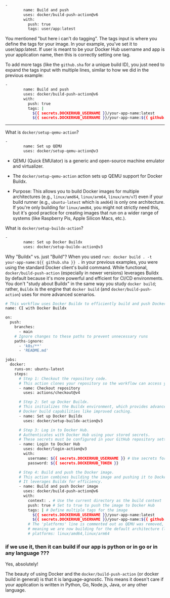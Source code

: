 ```bash
-
        name: Build and push
        uses: docker/build-push-action@v6
        with:
          push: true
          tags: user/app:latest
```


You mentioned "but here i can't do tagging". The tags input is where you define the tags for your image. In your example, you've set it to user/app:latest. If user is meant to be your Docker Hub username and app is your application name, then this is correctly setting one tag.

To add more tags (like the `github.sha` for a unique build ID), you just need to expand the tags input with multiple lines, similar to how we did in the previous example:



```bash
-
        name: Build and push
        uses: docker/build-push-action@v6
        with:
          push: true
          tags: |
            ${{ secrets.DOCKERHUB_USERNAME }}/your-app-name:latest
            ${{ secrets.DOCKERHUB_USERNAME }}/your-app-name:${{ github.sha }}

```


---



What is `docker/setup-qemu-action`?

```bash
-
        name: Set up QEMU
        uses: docker/setup-qemu-action@v3
```


- QEMU (Quick EMUlator) is a generic and open-source machine emulator and virtualizer.

- The `docker/setup-qemu-action` action sets up QEMU support for Docker Buildx.

- Purpose: This allows you to build Docker images for multiple architectures (e.g., `linux/amd64`, `linux/arm64`, `linux/arm/v7`) even if your build runner (e.g., `ubuntu-latest` which is `amd64`) is only one architecture. If you're only building for `linux/amd64`, you might not strictly need this, but it's good practice for creating images that run on a wider range of systems (like Raspberry Pis, Apple Silicon Macs, etc.).







What is `docker/setup-buildx-action`?

```bash
-
        name: Set up Docker Buildx
        uses: docker/setup-buildx-action@v3
```




Why "Buildx" vs. just "Build"?
When you used `run: docker build . -t your-app-name:${{ github.sha }} .` in your previous examples, you were using the standard Docker client's build command. While functional, `docker/build-push-action` (especially in newer versions) leverages Buildx by default because it's more powerful and efficient for CI/CD environments. You don't "study about Buildx" in the same way you study `docker build`; rather, `Buildx` is the engine that `docker build` (and `docker/build-push-action`) uses for more advanced scenarios.



```bash
# This workflow uses Docker Buildx to efficiently build and push Docker images.
name: CI with Docker Buildx

on:
  push:
    branches:
      - main
    # Ignore changes to these paths to prevent unnecessary runs
    paths-ignore:
      - 'k8s/**'
      - 'README.md'

jobs:
  docker:
    runs-on: ubuntu-latest
    steps:
      # Step 1: Checkout the repository code.
      # This action clones your repository so the workflow can access your files.
      - name: Checkout repository
        uses: actions/checkout@v4

      # Step 2: Set up Docker Buildx.
      # This initializes the Buildx environment, which provides advanced
      # Docker build capabilities like improved caching.
      - name: Set up Docker Buildx
        uses: docker/setup-buildx-action@v3

      # Step 3: Log in to Docker Hub.
      # Authenticates with Docker Hub using your stored secrets.
      # These secrets must be configured in your GitHub repository settings.
      - name: Login to Docker Hub
        uses: docker/login-action@v3
        with:
          username: ${{ secrets.DOCKERHUB_USERNAME }} # Use secrets for credentials
          password: ${{ secrets.DOCKERHUB_TOKEN }}

      # Step 4: Build and push the Docker image.
      # This action combines building the image and pushing it to Docker Hub.
      # It leverages Buildx for efficiency.
      - name: Build and push Docker image
        uses: docker/build-push-action@v6
        with:
          context: . # Use the current directory as the build context
          push: true # Set to true to push the image to Docker Hub
          tags: | # Define multiple tags for the image
            ${{ secrets.DOCKERHUB_USERNAME }}/your-app-name:latest
            ${{ secrets.DOCKERHUB_USERNAME }}/your-app-name:${{ github.sha }}
          # The 'platforms' line is commented out as QEMU was removed,
          # meaning we are now building for the default architecture (linux/amd64).
          # platforms: linux/amd64,linux/arm64


```


### if we use it, then it can build if our app is python or in go or in any language ???

Yes, absolutely!

The beauty of using Docker and the `docker/build-push-action` (or docker build in general) is that it is language-agnostic. This means it doesn't care if your application is written in Python, Go, Node.js, Java, or any other language.



